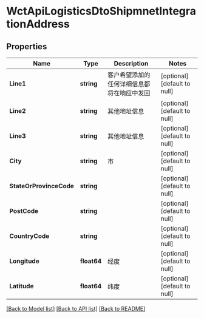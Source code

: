 # WctApiLogisticsDtoShipmnetIntegrationAddress

## Properties
Name | Type | Description | Notes
------------ | ------------- | ------------- | -------------
**Line1** | **string** | 客户希望添加的任何详细信息都将在响应中发回 | [optional] [default to null]
**Line2** | **string** | 其他地址信息 | [optional] [default to null]
**Line3** | **string** | 其他地址信息 | [optional] [default to null]
**City** | **string** | 市 | [optional] [default to null]
**StateOrProvinceCode** | **string** |  | [optional] [default to null]
**PostCode** | **string** |  | [optional] [default to null]
**CountryCode** | **string** |  | [optional] [default to null]
**Longitude** | **float64** | 经度 | [optional] [default to null]
**Latitude** | **float64** | 纬度 | [optional] [default to null]

[[Back to Model list]](../README.md#documentation-for-models) [[Back to API list]](../README.md#documentation-for-api-endpoints) [[Back to README]](../README.md)

